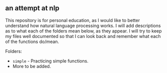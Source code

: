 ## an attempt at nlp

This repository is for personal education, as I would like to better understand
how natural language processing works. I will add descriptions as to what each 
of the folders mean below, as they appear. I will try to keep my files well
documented so that I can look back and remember what each of the functions do/mean.

Folders:
 - `simple` - Practicing simple functions.
 - More to be added.